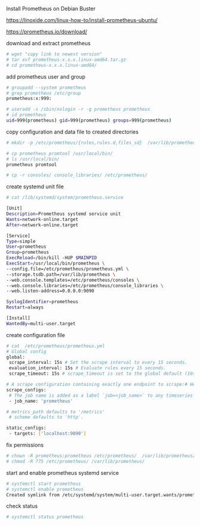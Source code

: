 Install Prometheus on Debian Buster

https://linoxide.com/linux-how-to/install-prometheus-ubuntu/

https://prometheus.io/download/

download and extract prometheus
```sh
# wget "copy link to newest version"
# tar xvf prometheus-x.x.x.linux-amd64.tar.gz
# cd prometheus-x.x.x.linux-amd64/
```
add prometheus user and group
```sh
# groupadd --system prometheus
# grep prometheus /etc/group
prometheus:x:999:

# useradd -s /sbin/nologin -r -g prometheus prometheus
# id prometheus
uid=999(prometheus) gid=999(prometheus) groups=999(prometheus)
```
copy configuration and data file to created directories 
```sh
# mkdir -p /etc/prometheus/{rules,rules.d,files_sd}  /var/lib/prometheus

# cp prometheus promtool /usr/local/bin/
# ls /usr/local/bin/
prometheus promtool

# cp -r consoles/ console_libraries/ /etc/prometheus/
```

create systemd unit file
```sh
# cat /lib/systemd/system/prometheus.service

[Unit]
Description=Prometheus systemd service unit
Wants=network-online.target
After=network-online.target

[Service]
Type=simple
User=prometheus
Group=prometheus
ExecReload=/bin/kill -HUP $MAINPID
ExecStart=/usr/local/bin/prometheus \
--config.file=/etc/prometheus/prometheus.yml \
--storage.tsdb.path=/var/lib/prometheus \
--web.console.templates=/etc/prometheus/consoles \
--web.console.libraries=/etc/prometheus/console_libraries \
--web.listen-address=0.0.0.0:9090

SyslogIdentifier=prometheus
Restart=always

[Install]
WantedBy=multi-user.target
```

create configuration file
```sh
# cat  /etc/prometheus/prometheus.yml
# Global config
global: 
 scrape_interval: 15s # Set the scrape interval to every 15 seconds.
 evaluation_interval: 15s # Evaluate rules every 15 seconds. 
 scrape_timeout: 15s # scrape_timeout is set to the global default (10s).

# A scrape configuration containing exactly one endpoint to scrape:# Here it's Prometheus itself.
scrape_configs:
 # The job name is added as a label `job=<job_name>` to any timeseries scraped from this config.
 - job_name: 'prometheus'

# metrics_path defaults to '/metrics'
 # scheme defaults to 'http'.

static_configs:
 - targets: ['localhost:9090']
```

fix permissions
```sh
# chown -R prometheus:prometheus /etc/prometheus/  /var/lib/prometheus/
# chmod -R 775 /etc/prometheus/ /var/lib/prometheus/
```

start and enable prometheus systemd service
```sh
# systemctl start prometheus
# systemctl enable prometheus
Created symlink from /etc/systemd/system/multi-user.target.wants/prometheus.service to /etc/systemd/system/prometheus.service.
```
check status
```sh
# systemctl status prometheus
```
